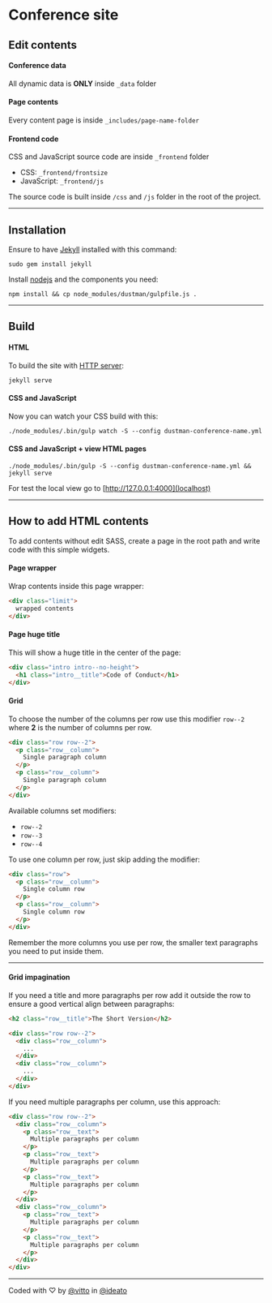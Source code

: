 # Conference site

## Edit contents

#### Conference data

All dynamic data is **ONLY** inside `_data` folder

#### Page contents

Every content page is inside `_includes/page-name-folder`

#### Frontend code

CSS and JavaScript source code are inside `_frontend` folder

- CSS: `_frontend/frontsize`
- JavaScript: `_frontend/js`

The source code is built inside `/css` and `/js` folder in the root of the project.

---

## Installation

Ensure to have [Jekyll](jekyll) installed with this command:

```
sudo gem install jekyll
```

Install [nodejs](nodejs) and the components you need:

```
npm install && cp node_modules/dustman/gulpfile.js .
```

---

## Build

#### HTML

To build the site with [HTTP server](localhost):

```
jekyll serve
```

#### CSS and JavaScript

Now you can watch your CSS build with this:

```
./node_modules/.bin/gulp watch -S --config dustman-conference-name.yml
```

#### CSS and JavaScript + view HTML pages

```
./node_modules/.bin/gulp -S --config dustman-conference-name.yml && jekyll serve
```

For test the local view go to [http://127.0.0.1:4000](localhost)

---

## How to add HTML contents

To add contents without edit SASS, create a page in the root path and write code with this simple widgets.

#### Page wrapper

Wrap contents inside this page wrapper:

```html
<div class="limit">
  wrapped contents
</div>
```

#### Page huge title

This will show a huge title in the center of the page:

```html
<div class="intro intro--no-height">
  <h1 class="intro__title">Code of Conduct</h1>
</div>
```

#### Grid

To choose the number of the columns per row use this modifier `row--2` where **2** is the number of columns per row.

```html
<div class="row row--2">
  <p class="row__column">
    Single paragraph column
  </p>
  <p class="row__column">
    Single paragraph column
  </p>
</div>
```

Available columns set modifiers:

- `row--2`
- `row--3`
- `row--4`

To use one column per row, just skip adding the modifier:

```html
<div class="row">
  <p class="row__column">
    Single column row
  </p>
  <p class="row__column">
    Single column row
  </p>
</div>
```


Remember the more columns you use per row, the smaller text paragraphs you need to put inside them.

---

#### Grid impagination

If you need a title and more paragraphs per row add it outside the row to ensure a good vertical align between paragraphs:

```html
<h2 class="row__title">The Short Version</h2>

<div class="row row--2">
  <div class="row__column">
    ...
  </div>
  <div class="row__column">
    ...
  </div>
</div>
```

If you need multiple paragraphs per column, use this approach:

```html
<div class="row row--2">
  <div class="row__column">
    <p class="row__text">
      Multiple paragraphs per column
    </p>
    <p class="row__text">
      Multiple paragraphs per column
    </p>
    <p class="row__text">
      Multiple paragraphs per column
    </p>
  </div>
  <div class="row__column">
    <p class="row__text">
      Multiple paragraphs per column
    </p>
    <p class="row__text">
      Multiple paragraphs per column
    </p>
  </div>
</div>
```

---

Coded with &#9825; by [@vitto](https://github.com/vitto) in [@ideato](https://www.ideato.it)

[jekyll]: https://jekyllrb.com/
[localhost]: http://127.0.0.1:4000
[nodejs]: https://nodejs.org/
